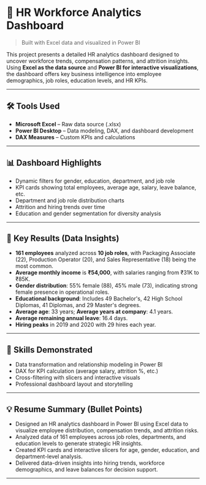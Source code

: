 # 👥 HR Workforce Analytics Dashboard  
> Built with Excel data and visualized in Power BI

This project presents a detailed HR analytics dashboard designed to uncover workforce trends, compensation patterns, and attrition insights. Using **Excel as the data source** and **Power BI for interactive visualizations**, the dashboard offers key business intelligence into employee demographics, job roles, education levels, and HR KPIs.

---

## 🛠️ Tools Used

- **Microsoft Excel** – Raw data source (.xlsx)
- **Power BI Desktop** – Data modeling, DAX, and dashboard development
- **DAX Measures** – Custom KPIs and calculations

---

## 📊 Dashboard Highlights

- Dynamic filters for gender, education, department, and job role
- KPI cards showing total employees, average age, salary, leave balance, etc.
- Department and job role distribution charts
- Attrition and hiring trends over time
- Education and gender segmentation for diversity analysis

---

## 🔢 Key Results (Data Insights)

- **161 employees** analyzed across **10 job roles**, with Packaging Associate (22), Production Operator (20), and Sales Representative (18) being the most common.
- **Average monthly income** is **₹54,000**, with salaries ranging from ₹31K to ₹85K.
- **Gender distribution**: 55% female (88), 45% male (73), indicating strong female presence in operational roles.
- **Educational background**: Includes 49 Bachelor's, 42 High School Diplomas, 41 Diplomas, and 29 Master's degrees.
- **Average age**: 33 years; **Average years at company**: 4.1 years.
- **Average remaining annual leave**: 16.4 days.
- **Hiring peaks** in 2019 and 2020 with 29 hires each year.

---

## 🧠 Skills Demonstrated

- Data transformation and relationship modeling in Power BI
- DAX for KPI calculation (average salary, attrition %, etc.)
- Cross-filtering with slicers and interactive visuals
- Professional dashboard layout and storytelling

---

## 💡 Resume Summary (Bullet Points)

- Designed an HR analytics dashboard in Power BI using Excel data to visualize employee distribution, compensation trends, and attrition risks.
- Analyzed data of 161 employees across job roles, departments, and education levels to generate strategic HR insights.
- Created KPI cards and interactive slicers for age, gender, education, and department-level analysis.
- Delivered data-driven insights into hiring trends, workforce demographics, and leave balances for decision support.

---











